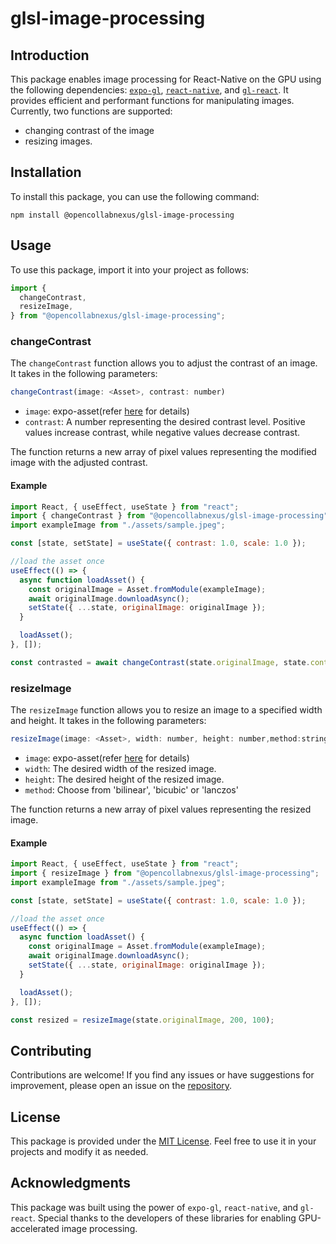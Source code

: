 # glsl-image-processing

## Introduction

This package enables image processing for React-Native on the GPU using the following dependencies: [`expo-gl`](https://www.npmjs.com/package/expo-gl), [`react-native`](https://www.npmjs.com/package/react-native), and [`gl-react`](https://www.npmjs.com/package/gl-react). It provides efficient and performant functions for manipulating images. Currently, two functions are supported:

- changing contrast of the image
- resizing images.

## Installation

To install this package, you can use the following command:

```shell
npm install @opencollabnexus/glsl-image-processing
```

## Usage

To use this package, import it into your project as follows:

```javascript
import {
  changeContrast,
  resizeImage,
} from "@opencollabnexus/glsl-image-processing";
```

### changeContrast

The `changeContrast` function allows you to adjust the contrast of an image. It takes in the following parameters:

```javascript
changeContrast(image: <Asset>, contrast: number)
```

- `image`: expo-asset(refer [here](https://www.npmjs.com/package/expo-asset) for details)
- `contrast`: A number representing the desired contrast level. Positive values increase contrast, while negative values decrease contrast.

The function returns a new array of pixel values representing the modified image with the adjusted contrast.

#### Example

```javascript
import React, { useEffect, useState } from "react";
import { changeContrast } from "@opencollabnexus/glsl-image-processing";
import exampleImage from "./assets/sample.jpeg";

const [state, setState] = useState({ contrast: 1.0, scale: 1.0 });

//load the asset once
useEffect(() => {
  async function loadAsset() {
    const originalImage = Asset.fromModule(exampleImage);
    await originalImage.downloadAsync();
    setState({ ...state, originalImage: originalImage });
  }

  loadAsset();
}, []);

const contrasted = await changeContrast(state.originalImage, state.contrast);
```

### resizeImage

The `resizeImage` function allows you to resize an image to a specified width and height. It takes in the following parameters:

```javascript
resizeImage(image: <Asset>, width: number, height: number,method:string): imageType
```

- `image`: expo-asset(refer [here](https://www.npmjs.com/package/expo-asset) for details)
- `width`: The desired width of the resized image.
- `height`: The desired height of the resized image.
- `method`: Choose from 'bilinear', 'bicubic' or 'lanczos'

The function returns a new array of pixel values representing the resized image.

#### Example

```javascript
import React, { useEffect, useState } from "react";
import { resizeImage } from "@opencollabnexus/glsl-image-processing";
import exampleImage from "./assets/sample.jpeg";

const [state, setState] = useState({ contrast: 1.0, scale: 1.0 });

//load the asset once
useEffect(() => {
  async function loadAsset() {
    const originalImage = Asset.fromModule(exampleImage);
    await originalImage.downloadAsync();
    setState({ ...state, originalImage: originalImage });
  }

  loadAsset();
}, []);

const resized = resizeImage(state.originalImage, 200, 100);
```

## Contributing

Contributions are welcome! If you find any issues or have suggestions for improvement, please open an issue on the [repository](https://github.com/FarMart-Tech/react-gpu-image-processing).

## License

This package is provided under the [MIT License](https://opensource.org/licenses/MIT). Feel free to use it in your projects and modify it as needed.

## Acknowledgments

This package was built using the power of `expo-gl`, `react-native`, and `gl-react`. Special thanks to the developers of these libraries for enabling GPU-accelerated image processing.
